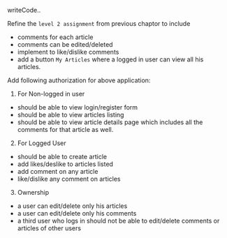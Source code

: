writeCode..

Refine the `level 2 assignment` from previous chaptor to include

- comments for each article
- comments can be edited/deleted
- implement to like/dislike comments
- add a button `My Articles` where a logged in user can view all his articles.

Add following authorization for above application:

1. For Non-logged in user

- should be able to view login/register form
- should be able to view articles listing
- should be able to view article details page which includes all the comments for that article as well.

2. For Logged User

- should be able to create article
- add likes/deslike to articles listed
- add comment on any article
- like/dislike any comment on articles

3. Ownership

- a user can edit/delete only his articles
- a user can edit/delete only his comments
- a third user who logs in should not be able to edit/delete comments or articles of other users
